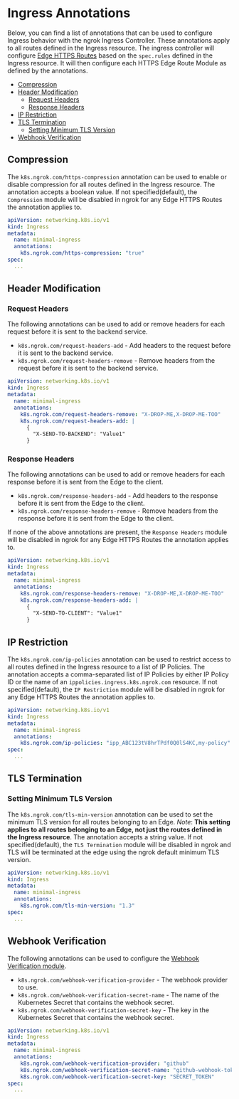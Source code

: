 # Ingress Annotations

Below, you can find a list of annotations that can be used to configure Ingress behavior with the ngrok Ingress Controller. These annotations apply to all routes defined in the Ingress resource. The ingress
controller will configure [Edge HTTPS Routes](https://ngrok.com/docs/api/resources/edges-https-routes)
based on the `spec.rules` defined in the Ingress resource. It will then configure each HTTPS Edge Route Module as defined by the annotations.

- [Compression](#compression)
- [Header Modification](#header-modification)
  - [Request Headers](#request-headers)
  - [Response Headers](#response-headers)
- [IP Restriction](#ip-restriction)
- [TLS Termination](#tls-termination)
  - [Setting Minimum TLS Version](#setting-minimum-tls-version)
- [Webhook Verification](#webhook-verification)

## Compression

The `k8s.ngrok.com/https-compression` annotation can be used to enable or disable compression for
all routes defined in the Ingress resource. The annotation accepts a boolean value. If not specified(default), the `Compression` module will be disabled in ngrok for any Edge HTTPS Routes the annotation applies to.


```yaml
apiVersion: networking.k8s.io/v1
kind: Ingress
metadata:
  name: minimal-ingress
  annotations:
    k8s.ngrok.com/https-compression: "true"
spec:
  ...
```

## Header Modification

### Request Headers

The following annotations can be used to add or remove headers for each request before it is sent to the backend service.

* `k8s.ngrok.com/request-headers-add` - Add headers to the request before it is sent to the backend service.
* `k8s.ngrok.com/request-headers-remove` - Remove headers from the request before it is sent to the backend service.

```yaml
apiVersion: networking.k8s.io/v1
kind: Ingress
metadata:
  name: minimal-ingress
  annotations:
    k8s.ngrok.com/request-headers-remove: "X-DROP-ME,X-DROP-ME-TOO"
    k8s.ngrok.com/request-headers-add: |
      {
        "X-SEND-TO-BACKEND": "Value1"
      }

```

### Response Headers

The following annotations can be used to add or remove headers for each response before it is sent from the Edge to the client.

* `k8s.ngrok.com/response-headers-add` - Add headers to the response before it is sent from the Edge to the client.
* `k8s.ngrok.com/response-headers-remove` - Remove headers from the response before it is sent from the Edge to the client.

If none of the above annotations are present, the `Response Headers` module will be disabled in ngrok for any Edge HTTPS Routes the annotation applies to.

```yaml
apiVersion: networking.k8s.io/v1
kind: Ingress
metadata:
  name: minimal-ingress
  annotations:
    k8s.ngrok.com/response-headers-remove: "X-DROP-ME,X-DROP-ME-TOO"
    k8s.ngrok.com/response-headers-add: |
      {
        "X-SEND-TO-CLIENT": "Value1"
      }

```


## IP Restriction

The `k8s.ngrok.com/ip-policies` annotation can be used to restrict access to all routes defined in the Ingress resource to a list of IP Policies. The annotation accepts a comma-separated list of IP Policies by either IP Policy ID or the name of an `ippolicies.ingress.k8s.ngrok.com` resource. If not specified(default), the `IP Restriction` module will be disabled in ngrok for any Edge HTTPS Routes the annotation applies to.

```yaml
apiVersion: networking.k8s.io/v1
kind: Ingress
metadata:
  name: minimal-ingress
  annotations:
    k8s.ngrok.com/ip-policies: "ipp_ABC123tV8hrTPdf0Q0lS4KC,my-policy"
spec:
  ...
```


## TLS Termination

### Setting Minimum TLS Version

The `k8s.ngrok.com/tls-min-version` annotation can be used to set the minimum TLS version for all routes belonging to an Edge. *Note*: **This setting applies to all routes
belonging to an Edge, not just the routes defined in the Ingress resource**. The annotation accepts a string value. If not specified(default), the `TLS Termination` module will be disabled in ngrok and TLS will be terminated at the edge using the ngrok default minimum TLS version.

```yaml
apiVersion: networking.k8s.io/v1
kind: Ingress
metadata:
  name: minimal-ingress
  annotations:
    k8s.ngrok.com/tls-min-version: "1.3"
spec:
  ...
```

## Webhook Verification

The following annotations can be used to configure the [Webhook Verification module](https://ngrok.com/docs/cloud-edge/modules/webhook).

* `k8s.ngrok.com/webhook-verification-provider` - The webhook provider to use.
* `k8s.ngrok.com/webhook-verification-secret-name` - The name of the Kubernetes Secret that contains the webhook secret.
* `k8s.ngrok.com/webhook-verification-secret-key` - The key in the Kubernetes Secret that contains the webhook secret.

```yaml
apiVersion: networking.k8s.io/v1
kind: Ingress
metadata:
  name: minimal-ingress
  annotations:
    k8s.ngrok.com/webhook-verification-provider: "github"
    k8s.ngrok.com/webhook-verification-secret-name: "github-webhook-token"
    k8s.ngrok.com/webhook-verification-secret-key: "SECRET_TOKEN"
spec:
  ...
```
